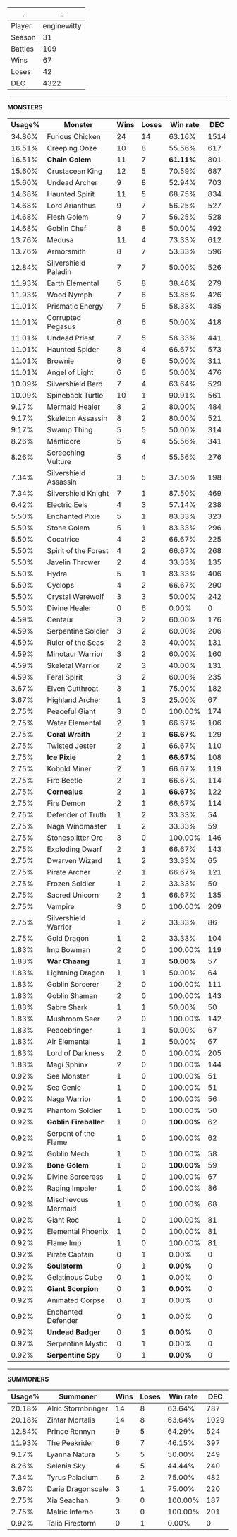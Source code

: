 .|.
|-|-
Player|enginewitty
Season|31
Battles|109
Wins|67
Loses|42
DEC|4322

---
**MONSTERS**

Usage%|Monster|Wins|Loses|Win rate|DEC|
-|-|-|-|-|-|
34.86%|Furious Chicken|24|14|63.16%|1514|
16.51%|Creeping Ooze|10|8|55.56%|617|
16.51%|**Chain Golem**|11|7|**61.11%**|801|
15.60%|Crustacean King|12|5|70.59%|687|
15.60%|Undead Archer|9|8|52.94%|703|
14.68%|Haunted Spirit|11|5|68.75%|834|
14.68%|Lord Arianthus|9|7|56.25%|527|
14.68%|Flesh Golem|9|7|56.25%|528|
14.68%|Goblin Chef|8|8|50.00%|492|
13.76%|Medusa|11|4|73.33%|612|
13.76%|Armorsmith|8|7|53.33%|596|
12.84%|Silvershield Paladin|7|7|50.00%|526|
11.93%|Earth Elemental|5|8|38.46%|279|
11.93%|Wood Nymph|7|6|53.85%|426|
11.01%|Prismatic Energy|7|5|58.33%|435|
11.01%|Corrupted Pegasus|6|6|50.00%|418|
11.01%|Undead Priest|7|5|58.33%|441|
11.01%|Haunted Spider|8|4|66.67%|573|
11.01%|Brownie|6|6|50.00%|311|
11.01%|Angel of Light|6|6|50.00%|476|
10.09%|Silvershield Bard|7|4|63.64%|529|
10.09%|Spineback Turtle|10|1|90.91%|561|
9.17%|Mermaid Healer|8|2|80.00%|484|
9.17%|Skeleton Assassin|8|2|80.00%|521|
9.17%|Swamp Thing|5|5|50.00%|314|
8.26%|Manticore|5|4|55.56%|341|
8.26%|Screeching Vulture|5|4|55.56%|276|
7.34%|Silvershield Assassin|3|5|37.50%|198|
7.34%|Silvershield Knight|7|1|87.50%|469|
6.42%|Electric Eels|4|3|57.14%|238|
5.50%|Enchanted Pixie|5|1|83.33%|323|
5.50%|Stone Golem|5|1|83.33%|296|
5.50%|Cocatrice|4|2|66.67%|225|
5.50%|Spirit of the Forest|4|2|66.67%|268|
5.50%|Javelin Thrower|2|4|33.33%|135|
5.50%|Hydra|5|1|83.33%|406|
5.50%|Cyclops|4|2|66.67%|290|
5.50%|Crystal Werewolf|3|3|50.00%|242|
5.50%|Divine Healer|0|6|0.00%|0|
4.59%|Centaur|3|2|60.00%|176|
4.59%|Serpentine Soldier|3|2|60.00%|206|
4.59%|Ruler of the Seas|2|3|40.00%|131|
4.59%|Minotaur Warrior|3|2|60.00%|160|
4.59%|Skeletal Warrior|2|3|40.00%|131|
4.59%|Feral Spirit|3|2|60.00%|235|
3.67%|Elven Cutthroat|3|1|75.00%|182|
3.67%|Highland Archer|1|3|25.00%|67|
2.75%|Peaceful Giant|3|0|100.00%|174|
2.75%|Water Elemental|2|1|66.67%|106|
2.75%|**Coral Wraith**|2|1|**66.67%**|129|
2.75%|Twisted Jester|2|1|66.67%|110|
2.75%|**Ice Pixie**|2|1|**66.67%**|108|
2.75%|Kobold Miner|2|1|66.67%|119|
2.75%|Fire Beetle|2|1|66.67%|114|
2.75%|**Cornealus**|2|1|**66.67%**|122|
2.75%|Fire Demon|2|1|66.67%|114|
2.75%|Defender of Truth|1|2|33.33%|54|
2.75%|Naga Windmaster|1|2|33.33%|59|
2.75%|Stonesplitter Orc|3|0|100.00%|146|
2.75%|Exploding Dwarf|2|1|66.67%|143|
2.75%|Dwarven Wizard|1|2|33.33%|65|
2.75%|Pirate Archer|2|1|66.67%|121|
2.75%|Frozen Soldier|1|2|33.33%|50|
2.75%|Sacred Unicorn|2|1|66.67%|135|
2.75%|Vampire|3|0|100.00%|209|
2.75%|Silvershield Warrior|1|2|33.33%|86|
2.75%|Gold Dragon|1|2|33.33%|104|
1.83%|Imp Bowman|2|0|100.00%|119|
1.83%|**War Chaang**|1|1|**50.00%**|57|
1.83%|Lightning Dragon|1|1|50.00%|64|
1.83%|Goblin Sorcerer|2|0|100.00%|111|
1.83%|Goblin Shaman|2|0|100.00%|143|
1.83%|Sabre Shark|1|1|50.00%|50|
1.83%|Mushroom Seer|2|0|100.00%|142|
1.83%|Peacebringer|1|1|50.00%|67|
1.83%|Air Elemental|1|1|50.00%|67|
1.83%|Lord of Darkness|2|0|100.00%|205|
1.83%|Magi Sphinx|2|0|100.00%|144|
0.92%|Sea Monster|1|0|100.00%|51|
0.92%|Sea Genie|1|0|100.00%|51|
0.92%|Naga Warrior|1|0|100.00%|56|
0.92%|Phantom Soldier|1|0|100.00%|50|
0.92%|**Goblin Fireballer**|1|0|**100.00%**|62|
0.92%|Serpent of the Flame|1|0|100.00%|62|
0.92%|Goblin Mech|1|0|100.00%|58|
0.92%|**Bone Golem**|1|0|**100.00%**|59|
0.92%|Divine Sorceress|1|0|100.00%|67|
0.92%|Raging Impaler|1|0|100.00%|86|
0.92%|Mischievous Mermaid|1|0|100.00%|68|
0.92%|Giant Roc|1|0|100.00%|81|
0.92%|Elemental Phoenix|1|0|100.00%|81|
0.92%|Flame Imp|1|0|100.00%|81|
0.92%|Pirate Captain|0|1|0.00%|0|
0.92%|**Soulstorm**|0|1|**0.00%**|0|
0.92%|Gelatinous Cube|0|1|0.00%|0|
0.92%|**Giant Scorpion**|0|1|**0.00%**|0|
0.92%|Animated Corpse|0|1|0.00%|0|
0.92%|Enchanted Defender|0|1|0.00%|0|
0.92%|**Undead Badger**|0|1|**0.00%**|0|
0.92%|Serpentine Mystic|0|1|0.00%|0|
0.92%|**Serpentine Spy**|0|1|**0.00%**|0|

---
**SUMMONERS**

Usage%|Summoner|Wins|Loses|Win rate|DEC|
-|-|-|-|-|-|
20.18%|Alric Stormbringer|14|8|63.64%|787|
20.18%|Zintar Mortalis|14|8|63.64%|1029|
12.84%|Prince Rennyn|9|5|64.29%|524|
11.93%|The Peakrider|6|7|46.15%|397|
9.17%|Lyanna Natura|5|5|50.00%|249|
8.26%|Selenia Sky|4|5|44.44%|240|
7.34%|Tyrus Paladium|6|2|75.00%|482|
3.67%|Daria Dragonscale|3|1|75.00%|220|
2.75%|Xia Seachan|3|0|100.00%|187|
2.75%|Malric Inferno|3|0|100.00%|201|
0.92%|Talia Firestorm|0|1|0.00%|0|
